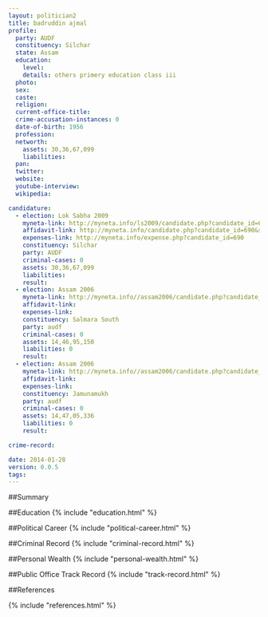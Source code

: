 ```yaml
---
layout: politician2
title: badruddin ajmal
profile: 
  party: AUDF
  constituency: Silchar
  state: Assam
  education: 
    level: 
    details: others primery education class iii
  photo: 
  sex: 
  caste: 
  religion: 
  current-office-title: 
  crime-accusation-instances: 0
  date-of-birth: 1956
  profession: 
  networth: 
    assets: 30,36,67,099
    liabilities: 
  pan: 
  twitter: 
  website: 
  youtube-interview: 
  wikipedia: 

candidature: 
  - election: Lok Sabha 2009
    myneta-link: http://myneta.info/ls2009/candidate.php?candidate_id=690
    affidavit-link: http://myneta.info/candidate.php?candidate_id=690&scan=original
    expenses-link: http://myneta.info/expense.php?candidate_id=690
    constituency: Silchar 
    party: AUDF
    criminal-cases: 0
    assets: 30,36,67,099
    liabilities: 
    result:  
  - election: Assam 2006
    myneta-link: http://myneta.info//assam2006/candidate.php?candidate_id=53
    affidavit-link: 
    expenses-link: 
    constituency: Salmara South 
    party: audf
    criminal-cases: 0
    assets: 14,46,95,150
    liabilities: 0
    result:  
  - election: Assam 2006
    myneta-link: http://myneta.info//assam2006/candidate.php?candidate_id=179
    affidavit-link: 
    expenses-link: 
    constituency: Jamunamukh 
    party: audf
    criminal-cases: 0
    assets: 14,47,05,336
    liabilities: 0
    result:  

crime-record: 

date: 2014-01-28
version: 0.0.5
tags: 
---
```

##Summary


##Education
{% include "education.html" %}


##Political Career
{% include "political-career.html" %}


##Criminal Record
{% include "criminal-record.html" %}


##Personal Wealth
{% include "personal-wealth.html" %}


##Public Office Track Record
{% include "track-record.html" %}


##References


{% include "references.html" %}